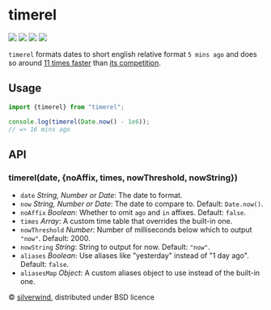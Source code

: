 # timerel
[![](https://img.shields.io/npm/v/timerel.svg?style=flat)](https://www.npmjs.org/package/timerel) [![](https://img.shields.io/npm/dm/timerel.svg)](https://www.npmjs.org/package/timerel) [![](https://img.shields.io/bundlephobia/minzip/timerel.svg)](https://bundlephobia.com/package/timerel) [![](https://packagephobia.com/badge?p=timerel)](https://packagephobia.com/result?p=timerel)

`timerel` formats dates to short english relative format `5 mins ago` and does so around [11 times faster](./bench.js) than [its competition](https://github.com/hustcc/timeago.js).

## Usage

```js
import {timerel} from "timerel";

console.log(timerel(Date.now() - 1e6));
// => 16 mins ago
```

## API
### timerel(date, {noAffix, times, nowThreshold, nowString})

- `date` *String, Number or Date*: The date to format.
- `now` *String, Number or Date*: The date to compare to. Default: `Date.now()`.
- `noAffix` *Boolean*: Whether to omit `ago` and `in` affixes. Default: `false`.
- `times` *Array*: A custom time table that overrides the built-in one.
- `nowThreshold` *Number*: Number of milliseconds below which to output `"now"`. Default: 2000.
- `nowString` *String*: String to output for now. Default: `"now"`.
- `aliases` *Boolean*: Use aliases like "yesterday" instead of "1 day ago". Default: `false`.
- `aliasesMap` *Object*: A custom aliases object to use instead of the built-in one.

© [silverwind](https://github.com/silverwind), distributed under BSD licence
